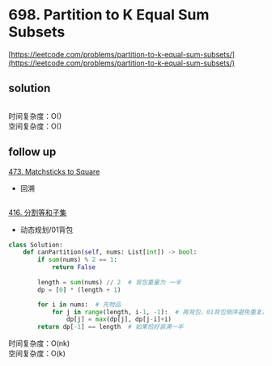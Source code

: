 # 698. Partition to K Equal Sum Subsets
[https://leetcode.com/problems/partition-to-k-equal-sum-subsets/](https://leetcode.com/problems/partition-to-k-equal-sum-subsets/)


## solution

```python

```
时间复杂度：O() <br>
空间复杂度：O()


## follow up

[473. Matchsticks to Square](https://leetcode.com/problems/matchsticks-to-square/description/)
- 回溯
```python

```


[416. 分割等和子集](https://leetcode.com/problems/partition-equal-subset-sum/)
- 动态规划/01背包
```python
class Solution:
    def canPartition(self, nums: List[int]) -> bool:
        if sum(nums) % 2 == 1:
            return False
        
        length = sum(nums) // 2  # 背包重量为 一半
        dp = [0] * (length + 1)

        for i in nums:  # 先物品
            for j in range(length, i-1, -1):  # 再背包，01背包倒序避免重复放入
                dp[j] = max(dp[j], dp[j-i]+i)
        return dp[-1] == length  # 如果恰好装满一半
```
时间复杂度：O(nk) <br>
空间复杂度：O(k)
